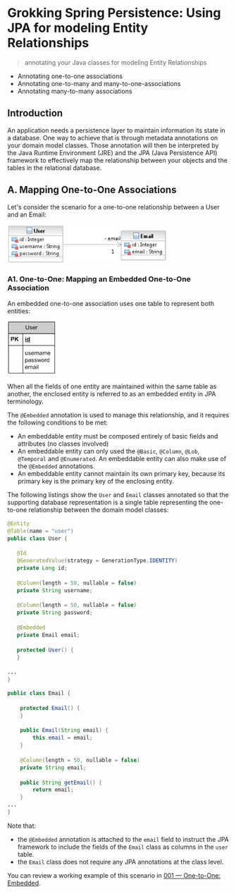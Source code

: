 # Grokking Spring Persistence: Using JPA for modeling Entity Relationships

> annotating your Java classes for modeling Entity Relationships

+ Annotating one-to-one associations
+ Annotating one-to-many and many-to-one-associations
+ Annotating many-to-many associations

## Introduction

An application needs a persistence layer to maintain information its state in a database. One way to achieve that is through metadata annotations on your domain model classes. Those annotation will then be interpreted by the Java Runtime Environment (JRE) and the JPA (Java Persistence API) framework to effectively map the relationship between your objects and the tables in the relational database.

## A. Mapping One-to-One Associations

Let's consider the scenario for a one-to-one relationship between a User and an Email:

![User-Email One-to-One](../01-representing-object-associations-in-the-db/images/06-user-email-one-to-one.png)


### A1. One-to-One: Mapping an Embedded One-to-One Association

An embedded one-to-one association uses one table to represent both entities:

![One-to-One: Single Table](../01-representing-object-associations-in-the-db/images/07-one-to-one-single-table.png)

When all the fields of one entity are maintained within the same table as another, the enclosed entity is referred to as an embedded entity in JPA terminology.

The `@Embedded` annotation is used to manage this relationship, and it requires the following conditions to be met:
+ An embeddable entity must be composed entirely of basic fields and attributes (no classes involved)
+ An embeddable entity can only used the `@Basic`, `@Column`, `@Lob`, `@Temporal` and `@Enumerated`. An embeddable entity can also make use of the `@Embedded` annotations.
+ An embeddable entity cannot maintain its own primary key, because its primary key is the primary key of the enclosing entity.

The following listings show the `User` and `Email` classes annotated so that the supporting database representation is a single table representing the one-to-one relationship between the domain model classes:

 ```java
@Entity
@Table(name = "user")
public class User {

    @Id
    @GeneratedValue(strategy = GenerationType.IDENTITY)
    private Long id;
    
    @Column(length = 50, nullable = false)
    private String username;
    
    @Column(length = 50, nullable = false)
    private String password;
    
    @Embedded
    private Email email;
    
    protected User() {      
    }
    
...
}
 ```

```java
public class Email {

    protected Email() {     
    }
    
    public Email(String email) {
        this.email = email;
    }
    
    @Column(length = 50, nullable = false)
    private String email;
    
    public String getEmail() {
        return email;
    }
...
}
```

Note that:
+ the `@Embedded` annotation is attached to the `email` field to instruct the JPA framework to include the fields of the `Email` class as columns in the `user` table.  
+ the `Email` class does not require any JPA annotations at the class level.

You can review a working example of this scenario in [001 &mdash; One-to-One: Embedded](001-one-to-one-embedded/).